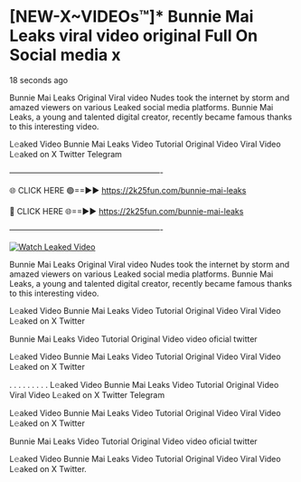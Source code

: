 # [NEW-X~VIDEOs™]* Bunnie Mai Leaks viral video original Full On Social media x

18 seconds ago

Bunnie Mai Leaks Original Viral video Nudes took the internet by storm and amazed viewers on various Leaked social media platforms. Bunnie Mai Leaks, a young and talented digital creator, recently became famous thanks to this interesting video.

L𝚎aked Video Bunnie Mai Leaks Video Tutorial Original Video Viral Video L𝚎aked on X Twitter Telegram

———————————————————-

🌐 CLICK HERE 🟢==►► https://2k25fun.com/bunnie-mai-leaks

🔴 CLICK HERE 🌐==►► https://2k25fun.com/bunnie-mai-leaks

———————————————————-

[![Watch Leaked Video](https://miro.medium.com/v2/resize:fit:828/format:webp/1*cilzJN44JGOrTw9NJCrNHA.gif "Watch Leaked Video")](https://2k25fun.com/bunnie-mai-leaks)

Bunnie Mai Leaks Original Viral video Nudes took the internet by storm and amazed viewers on various Leaked social media platforms. Bunnie Mai Leaks, a young and talented digital creator, recently became famous thanks to this interesting video.

L𝚎aked Video Bunnie Mai Leaks Video Tutorial Original Video Viral Video L𝚎aked on X Twitter

Bunnie Mai Leaks Video Tutorial Original Video video oficial twitter

L𝚎aked Video Bunnie Mai Leaks Video Tutorial Original Video Viral Video L𝚎aked on X Twitter

. . . . . . . . . L𝚎aked Video Bunnie Mai Leaks Video Tutorial Original Video Viral Video L𝚎aked on X Twitter Telegram

L𝚎aked Video Bunnie Mai Leaks Video Tutorial Original Video Viral Video L𝚎aked on X Twitter

Bunnie Mai Leaks Video Tutorial Original Video video oficial twitter

L𝚎aked Video Bunnie Mai Leaks Video Tutorial Original Video Viral Video L𝚎aked on X Twitter.